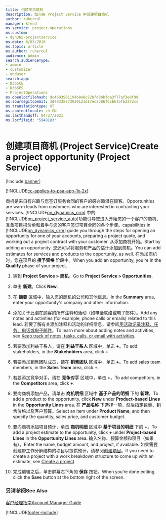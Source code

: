 ```yaml
---
title: 创建项目商机
description: 如何在 Project Service 中创建项目商机
author: ruhercul
manager: kfend
ms.service: project-operations
ms.custom:
- dyn365-projectservice
ms.date: 8/03/2018
ms.topic: article
ms.author: ruhercul
audience: Admin
search.audienceType:
- admin
- customizer
- enduser
search.app:
- D365CE
- D365PS
- ProjectOperations
ms.openlocfilehash: dc4693981194b8e8c22bfd9bbfda3f77af3e8f99
ms.sourcegitcommit: 3d78338773929121d17ec3386f6cb67bfb2272cc
ms.translationtype: HT
ms.contentlocale: zh-CN
ms.lasthandoff: 04/27/2021
ms.locfileid: "5948183"
---
```

# <a name="create-a-project-opportunity-project-service"></a><span data-ttu-id="2bf8e-103">创建项目商机 (Project Service)</span><span class="sxs-lookup"><span data-stu-id="2bf8e-103">Create a project opportunity (Project Service)</span></span>

[!include [banner](../includes/psa-now-project-operations.md)]

[!INCLUDE[cc-applies-to-psa-app-1x-2x](../includes/cc-applies-to-psa-app-1x-2x.md)]

<span data-ttu-id="2bf8e-104">商机是来自有兴趣与您签订服务合同的客户的感兴趣潜在顾客。</span><span class="sxs-lookup"><span data-stu-id="2bf8e-104">Opportunities are warm leads from customers who are interested in contracting your services.</span></span> [!INCLUDE[pn_dynamics_crm](../includes/pn-dynamics-crm.md)] <span data-ttu-id="2bf8e-105">中的[!INCLUDE[pn_project_service_auto](../includes/pn-project-service-auto.md)]功能引导您进入开始您的一个客户的商机、准备项目报价单和着手与您的客户签订项目合同的各个步骤。</span><span class="sxs-lookup"><span data-stu-id="2bf8e-105">capabilities in [!INCLUDE[pn_dynamics_crm](../includes/pn-dynamics-crm.md)] guide you through the steps for opening an opportunity for one of your accounts, preparing a project quote, and working out a project contract with your customer.</span></span> <span data-ttu-id="2bf8e-106">从添加商机开始。</span><span class="sxs-lookup"><span data-stu-id="2bf8e-106">Start by adding an opportunity.</span></span> <span data-ttu-id="2bf8e-107">您还可以将服务和产品的估计添加到商机。</span><span class="sxs-lookup"><span data-stu-id="2bf8e-107">You can add estimates for services and products to the opportunity, as well.</span></span> <span data-ttu-id="2bf8e-108">在添加商机时，您在项目的 **授予资格** 阶段中。</span><span class="sxs-lookup"><span data-stu-id="2bf8e-108">When you add an opportunity, you’re in the **Qualify** phase of your project.</span></span>  
  
1.  <span data-ttu-id="2bf8e-109">转到 **Project Service > 商机**。</span><span class="sxs-lookup"><span data-stu-id="2bf8e-109">Go to **Project Service > Opportunities**.</span></span>  
  
2.  <span data-ttu-id="2bf8e-110">单击 **新建**。</span><span class="sxs-lookup"><span data-stu-id="2bf8e-110">Click **New**.</span></span>  
  
3.  <span data-ttu-id="2bf8e-111">在 **摘要** 区域中，输入您的商机的公司和其他信息。</span><span class="sxs-lookup"><span data-stu-id="2bf8e-111">In the **Summary** area, enter your opportunity's company and other information.</span></span>  
  
4.  <span data-ttu-id="2bf8e-112">添加关于此潜在顾客的所有注释和活动（如电话联络或电子邮件）。</span><span class="sxs-lookup"><span data-stu-id="2bf8e-112">Add any notes and activities (for example, phone calls or emails) related to this lead.</span></span> <span data-ttu-id="2bf8e-113">若要了解有关添加注释和活动的详细信息，请参阅[用活动记录注释、任务、电话或电子邮件](/dynamics365/customerengagement/on-premises/basics/work-with-activities)。</span><span class="sxs-lookup"><span data-stu-id="2bf8e-113">To learn more about adding notes and activities, see [Keep track of notes, tasks, calls, or email with activities](/dynamics365/customerengagement/on-premises/basics/work-with-activities).</span></span>  
  
5.  <span data-ttu-id="2bf8e-114">若要添加利益干系人，请在 **利益干系人** 区域中，单击 **+**。</span><span class="sxs-lookup"><span data-stu-id="2bf8e-114">To add stakeholders, in the **Stakeholders** area, click **+**.</span></span>  
  
6.  <span data-ttu-id="2bf8e-115">若要添加销售团队成员，请在 **销售团队** 区域中，单击 **+**。</span><span class="sxs-lookup"><span data-stu-id="2bf8e-115">To add sales team members, in the **Sales Team** area, click **+**.</span></span>  
  
7.  <span data-ttu-id="2bf8e-116">若要添加竞争对手，请在 **竞争对手** 区域中，单击 **+**。</span><span class="sxs-lookup"><span data-stu-id="2bf8e-116">To add competitors, in the **Competitors** area, click **+**.</span></span>  
  
8.  <span data-ttu-id="2bf8e-117">要向商机添加产品，请单击 **商机明细** 区域中 **基于产品的明细** 下的 **新建**。</span><span class="sxs-lookup"><span data-stu-id="2bf8e-117">To add a product to the opportunity, click **New** under **Product-based Lines** in the **Opportunity Lines** area.</span></span> <span data-ttu-id="2bf8e-118">在 **产品名称** 下选择一项，然后指定数量、销售价格以及客户预算。</span><span class="sxs-lookup"><span data-stu-id="2bf8e-118">Select an item under **Product Name**, and then specify the quantity, sales price, and customer budget.</span></span>  
  
9. <span data-ttu-id="2bf8e-119">要向商机添加项目预计，单击 **商机明细** 区域中 **基于项目的明细** 下的 **+**。</span><span class="sxs-lookup"><span data-stu-id="2bf8e-119">To add a project estimate to the opportunity, click **+** under **Project-based Lines** in the **Opportunity Lines** area.</span></span> <span data-ttu-id="2bf8e-120">输入名称、预算金额和项目（如果有）。</span><span class="sxs-lookup"><span data-stu-id="2bf8e-120">Enter the name, budget amount, and project, if available.</span></span> <span data-ttu-id="2bf8e-121">如果需要创建带工作分解结构的项目以提供预计，请参阅[创建项目](../psa/create-project.md)。</span><span class="sxs-lookup"><span data-stu-id="2bf8e-121">If you need to create a project with a work breakdown structure to come up with an estimate, see [Create a project](../psa/create-project.md).</span></span>  
  
10. <span data-ttu-id="2bf8e-122">完成编辑之后，单击屏幕右下角的 **保存** 按钮。</span><span class="sxs-lookup"><span data-stu-id="2bf8e-122">When you’re done editing, click the **Save** button at the bottom right of the screen.</span></span>  
  
### <a name="see-also"></a><span data-ttu-id="2bf8e-123">另请参阅</span><span class="sxs-lookup"><span data-stu-id="2bf8e-123">See Also</span></span>  
 [<span data-ttu-id="2bf8e-124">客户经理指南</span><span class="sxs-lookup"><span data-stu-id="2bf8e-124">Account Manager Guide</span></span>](../psa/account-manager-guide.md)


[!INCLUDE[footer-include](../includes/footer-banner.md)]